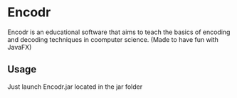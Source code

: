 # Encodr

Encodr is an educational software that aims to teach the basics of encoding and decoding techniques in coomputer science. (Made to have fun with JavaFX) 
 
## Usage

Just launch Encodr.jar located in the jar folder
